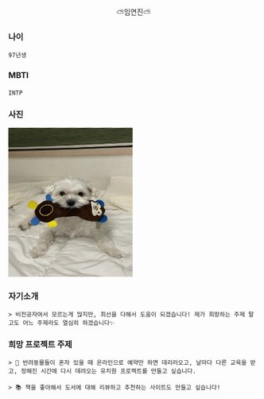 <center>⛅임연진⛅</center>

### 나이
    97년생

### MBTI
    INTP

### 사진
<img src="img\img.jpeg" width="250"
height="300"/>


### 자기소개
    > 비전공자여서 모르는게 많지만, 최선을 다해서 도움이 되겠습니다! 제가 희망하는 주제 말고도 어느 주제라도 열심히 하겠습니다✨


### 희망 프로젝트 주제
    > 🐶 반려동물들이 혼자 있을 때 온라인으로 예약만 하면 데리러오고, 날마다 다른 교육을 받고, 정해진 시간에 다시 데려오는 유치원 프로젝트를 만들고 싶습니다.

    > 📚 책을 좋아해서 도서에 대해 리뷰하고 추천하는 사이트도 만들고 싶습니다!